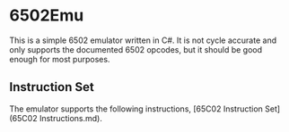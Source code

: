 # 6502Emu

This is a simple 6502 emulator written in C#. It is not cycle accurate and only supports the documented 6502 opcodes, but it should
be good enough for most purposes.

## Instruction Set

The emulator supports the following instructions, [65C02 Instruction Set](65C02 Instructions.md).
